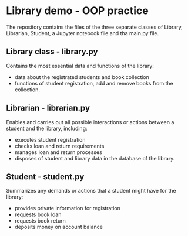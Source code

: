 # Library demo - OOP practice

The repository contains the files of the three separate classes of Library, Librarian, Student, a Jupyter notebook file and tha main.py file.

## Library class - library.py

Contains the most essential data and functions of the library:

- data about the registrated students and book collection
- functions of student registration, add and remove books from the collection.

## Librarian - librarian.py

Enables and carries out all possible interactions or actions between a student and the library, including:

- executes student registration
- checks loan and return requirements
- manages loan and return processes
- disposes of student and library data in the database of the library.

## Student - student.py

Summarizes any demands or actions that a student might have for the library:

- provides private information for registration
- requests book loan
- requests book return
- deposits money on account balance


